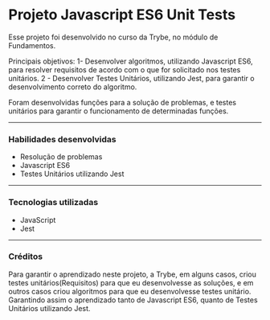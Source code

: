 # Projeto Javascript ES6 Unit Tests
  Esse projeto foi desenvolvido no curso da Trybe, no módulo de Fundamentos.

  Principais objetivos:
    1- Desenvolver algoritmos, utilizando Javascript ES6, para resolver requisitos de acordo com o que for solicitado nos testes unitários.
    2 - Desenvolver Testes Unitários, utilizando Jest, para garantir o desenvolvimento correto do algoritmo.
  
  Foram desenvolvidas funções para a solução de problemas, e testes unitários para garantir o funcionamento de determinadas funções.


---

### Habilidades desenvolvidas
- Resolução de problemas
- Javascript ES6
- Testes Unitários utilizando Jest

---

### Tecnologias utilizadas
- JavaScript
- Jest

---

### Créditos
  Para garantir o aprendizado neste projeto, a Trybe, em alguns casos, criou testes unitários(Requisitos) para que eu desenvolvesse as soluções, e em outros casos criou algoritmos para que eu desenvolvesse testes unitário. Garantindo assim o aprendizado tanto de Javascript ES6, quanto de Testes Unitários utilizando Jest.
